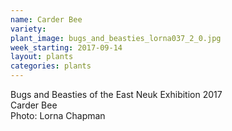 ```yaml
---
name: Carder Bee
variety: 
plant_image: bugs_and_beasties_lorna037_2_0.jpg
week_starting: 2017-09-14
layout: plants 
categories: plants 
---
```

Bugs and Beasties of the East Neuk Exhibition 2017<br />Carder Bee<br />Photo: Lorna Chapman